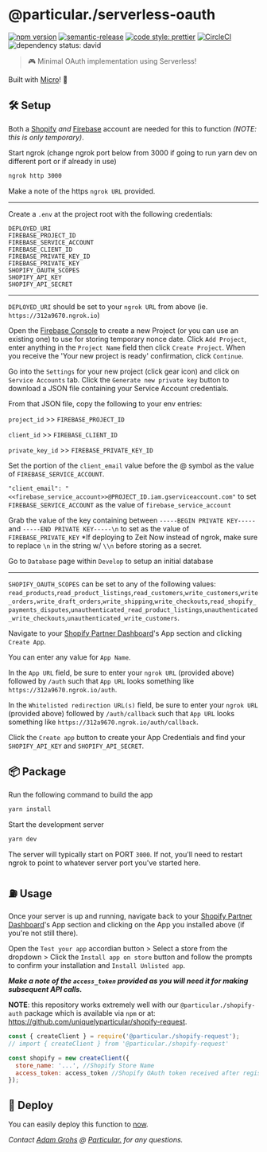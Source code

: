 # @particular./serverless-oauth

[![npm version](https://img.shields.io/npm/v/@particular./serverless-oauth.svg)](https://www.npmjs.com/package/@particular./serverless-oauth) [![semantic-release](https://img.shields.io/badge/%20%20%F0%9F%93%A6%F0%9F%9A%80-semantic--release-e10079.svg)](https://github.com/semantic-release/semantic-release) [![code style: prettier](https://img.shields.io/badge/code_style-prettier-ff69b4.svg)](https://github.com/prettier/prettier) [![CircleCI](https://img.shields.io/circleci/project/github/uniquelyparticular/serverless-oauth.svg?label=circleci)](https://circleci.com/gh/uniquelyparticular/serverless-oauth)
![dependency status: david](https://img.shields.io/david/uniquelyparticular/serverless-oauth.svg)

> 🎮 Minimal OAuth implementation using Serverless!

Built with [Micro](https://github.com/zeit/micro)! 🤩

## 🛠 Setup

Both a [Shopify](https://shopify.com) _and_ [Firebase](https://firebase.google.com) account are needed for this to function _(NOTE: this is only temporary)_.

Start ngrok (change ngrok port below from 3000 if going to run yarn dev on different port or if already in use)

```bash
ngrok http 3000
```

Make a note of the https `ngrok URL` provided.

---

Create a `.env` at the project root with the following credentials:

```dosini
DEPLOYED_URI
FIREBASE_PROJECT_ID
FIREBASE_SERVICE_ACCOUNT
FIREBASE_CLIENT_ID
FIREBASE_PRIVATE_KEY_ID
FIREBASE_PRIVATE_KEY
SHOPIFY_OAUTH_SCOPES
SHOPIFY_API_KEY
SHOPIFY_API_SECRET
```

---

`DEPLOYED_URI` should be set to your `ngrok URL` from above (ie. `https://312a9670.ngrok.io`)

Open the [Firebase Console](https://console.firebase.google.com) to create a new Project (or you can use an existing one) to use for storing temporary nonce date. Click `Add Project`, enter anything in the `Project Name` field then click `Create Project`. When you receive the 'Your new project is ready' confirmation, click `Continue`.

Go into the `Settings` for your new project (click gear icon) and click on `Service Accounts` tab. Click the `Generate new private key` button to download a JSON file containing your Service Account credentials.

From that JSON file, copy the following to your env entries:

`project_id` >> `FIREBASE_PROJECT_ID`

`client_id` >> `FIREBASE_CLIENT_ID`

`private_key_id` >> `FIREBASE_PRIVATE_KEY_ID`

Set the portion of the `client_email` value before the @ symbol as the value of `FIREBASE_SERVICE_ACCOUNT`.

`"client_email": "<<firebase_service_account>>@PROJECT_ID.iam.gserviceaccount.com"` to set `FIREBASE_SERVICE_ACCOUNT` as the value of `firebase_service_account`

Grab the value of the key containing between `-----BEGIN PRIVATE KEY-----` and `-----END PRIVATE KEY-----\n` to set as the value of `FIREBASE_PRIVATE_KEY`
\*If deploying to Zeit Now instead of ngrok, make sure to replace `\n` in the string w/ `\\n` before storing as a secret.

Go to `Database` page within `Develop` to setup an initial database

---

`SHOPIFY_OAUTH_SCOPES` can be set to any of the following values: `read_products`,`read_product_listings`,`read_customers`,`write_customers`,`write_orders,write_draft_orders`,`write_shipping`,`write_checkouts`,`read_shopify_payments_disputes`,`unauthenticated_read_product_listings`,`unauthenticated_write_checkouts`,`unauthenticated_write_customers`.

Navigate to your [Shopify Partner Dashboard](https://partners.shopify.com/<<PartnerId>>/apps)'s App section and clicking `Create App`.

You can enter any value for `App Name`.

In the `App URL` field, be sure to enter your `ngrok URL` (provided above) followed by `/auth` such that `App URL` looks something like `https://312a9670.ngrok.io/auth`.

In the `Whitelisted redirection URL(s)` field, be sure to enter your `ngrok URL` (provided above) followed by `/auth/callback` such that `App URL` looks something like `https://312a9670.ngrok.io/auth/callback`.

Click the `Create app` button to create your App Credentials and find your `SHOPIFY_API_KEY` and `SHOPIFY_API_SECRET`.

## 📦 Package

Run the following command to build the app

```bash
yarn install
```

Start the development server

```bash
yarn dev
```

The server will typically start on PORT `3000`. If not, you'll need to restart ngrok to point to whatever server port you've started here.

## ⛽️ Usage

Once your server is up and running, navigate back to your [Shopify Partner Dashboard](https://partners.shopify.com/<<PartnerId>>/apps)'s App section and clicking on the App you installed above (if you're not still there).

Open the `Test your app` accordian button > Select a store from the dropdown > Click the `Install app on store` button and follow the prompts to confirm your installation and `Install Unlisted app`.

**_Make a note of the `access_token` provided as you will need it for making subsequent API calls._**

**NOTE**: this repository works extremely well with our `@particular./shopify-auth` package which is available via `npm` or at:
https://github.com/uniquelyparticular/shopify-request.

```js
const { createClient } = require('@particular./shopify-request');
// import { createClient } from '@particular./shopify-request'

const shopify = new createClient({
  store_name: '...', //Shopify Store Name
  access_token: access_token //Shopify OAuth token received after registering as Public App and installing to Store above
});
```

## 🚀 Deploy

You can easily deploy this function to [now](https://now.sh).

_Contact [Adam Grohs](https://www.linkedin.com/in/adamgrohs/) @ [Particular.](https://uniquelyparticular.com) for any questions._

